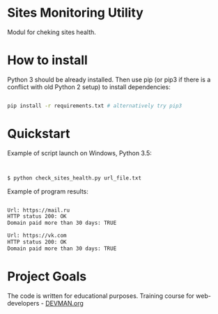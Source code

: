 # Sites Monitoring Utility

Modul for cheking sites health.

# How to install
Python 3 should be already installed. Then use pip (or pip3 if there is a conflict with old Python 2 setup) to install dependencies:

```bash

pip install -r requirements.txt # alternatively try pip3

```

# Quickstart

Example of script launch on Windows, Python 3.5:

``` bash


$ python check_sites_health.py url_file.txt


```

Example of program results:

``` bash

Url: https://mail.ru
HTTP status 200: OK
Domain paid more than 30 days: TRUE

Url: https://vk.com
HTTP status 200: OK
Domain paid more than 30 days: TRUE

```

# Project Goals

The code is written for educational purposes. Training course for web-developers - [DEVMAN.org](https://devman.org)

